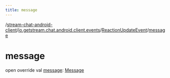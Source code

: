```yaml
---
title: message
---
```

/[stream-chat-android-client](../../index.md)/[io.getstream.chat.android.client.events](../index.md)/[ReactionUpdateEvent](index.md)/[message](message.md)  
  
  
  
# message  
open override val [message](message.md): [Message](../../io.getstream.chat.android.client.models/Message/index.md)
